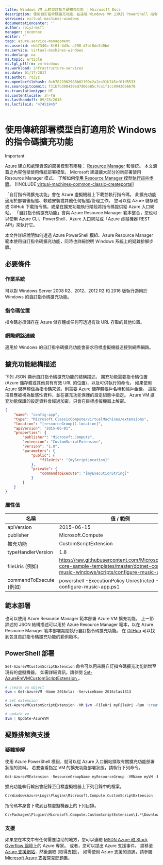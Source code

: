```yaml
---
title: Windows VM 上的自訂指令碼擴充功能 | Microsoft Docs
description: 使用自訂指令碼擴充功能，在遠端 Windows VM 上執行 PowerShell 指令碼，將 Azure VM 組態工作自動化
services: virtual-machines-windows
documentationcenter: ''
author: roiyz-msft
manager: jeconnoc
editor: ''
tags: azure-service-management
ms.assetid: ebb7340a-8f61-4d3c-a290-d7bf8de2d0bd
ms.service: virtual-machines-windows
ms.devlang: na
ms.topic: article
ms.tgt_pltfrm: vm-windows
ms.workload: infrastructure-services
ms.date: 01/17/2017
ms.author: roiyz
ms.openlocfilehash: 8eb7822962988b02f09c2a2ea31b745ef01d5533
ms.sourcegitcommit: f31bfb398430ed7d66a85c7ca1f1cc9943656678
ms.translationtype: HT
ms.contentlocale: zh-TW
ms.lasthandoff: 09/28/2018
ms.locfileid: "47451845"
---
```

# <a name="custom-script-extension-for-windows-using-the-classic-deployment-model"></a>使用傳統部署模型自訂適用於 Windows 的指令碼擴充功能

> [!IMPORTANT] 
> Azure 建立和處理資源的部署模型有兩種： [Resource Manager](../../azure-resource-manager/resource-manager-deployment-model.md) 和傳統。 本文涵蓋之內容包括使用傳統部署模型。 Microsoft 建議讓大部分的新部署使用 Resource Manager 模式。 了解如何[使用 Resource Manager 模型執行這些步驟](custom-script-windows.md)。
> [!INCLUDE [virtual-machines-common-classic-createportal](../../../includes/virtual-machines-classic-portal.md)]

「自訂指令碼擴充功能」會在 Azure 虛擬機器上下載並執行指令碼。 此擴充功能適用於部署後組態、軟體安裝或其他任何組態/管理工作。 您可以從 Azure 儲存體或 GitHub 下載指令碼，或是在擴充功能執行階段將指令碼提供給 Azure 入口網站。 「自訂指令碼擴充功能」會與 Azure Resource Manager 範本整合，您也可以使用 Azure CLI、PowerShell、Azure 入口網站或「Azure 虛擬機器 REST API」來執行它。

本文件詳細說明如何透過 Azure PowerShell 模組、Azure Resource Manager 範本使用自訂指令碼擴充功能，同時也詳細說明 Windows 系統上的疑難排解步驟。

## <a name="prerequisites"></a>必要條件

### <a name="operating-system"></a>作業系統

可以對 Windows Server 2008 R2、2012、2012 R2 和 2016 版執行適用於 Windows 的自訂指令碼擴充功能。

### <a name="script-location"></a>指令碼位置

指令碼必須儲存在 Azure 儲存體或任何可透過有效 URL 存取的其他位置。

### <a name="internet-connectivity"></a>網際網路連線

適用於 Windows 的自訂指令碼擴充功能會要求目標虛擬機器連接到網際網路。 

## <a name="extension-schema"></a>擴充功能結構描述

下列 JSON 顯示自訂指令碼擴充功能的結構描述。 擴充功能需要指令碼位置 (Azure 儲存體或其他具有有效 URL 的位置)，以及可供執行的命令。 如果使用 Azure 儲存體做為指令碼來源，則需要 Azure 儲存體帳戶名稱和帳戶金鑰。 這些項目應被視為敏感性資料，並在擴充功能保護的設定組態中指定。 Azure VM 擴充功能保護的設定資料會經過加密，只會在目標虛擬機器上解密。

```json
{
    "name": "config-app",
    "type": "Microsoft.ClassicCompute/virtualMachines/extensions",
    "location": "[resourceGroup().location]",
    "apiVersion": "2015-06-01",
    "properties": {
        "publisher": "Microsoft.Compute",
        "extension": "CustomScriptExtension",
        "version": "1.8",
        "parameters": {
            "public": {
                "fileUris": "[myScriptLocation]"
            },
            "private": {
                "commandToExecute": "[myExecutionString]"
            }
        }
    }
}
```

### <a name="property-values"></a>屬性值

| 名稱 | 值 / 範例 |
| ---- | ---- |
| apiVersion | 2015-06-15 |
| publisher | Microsoft.Compute |
| 擴充功能 | CustomScriptExtension |
| typeHandlerVersion | 1.8 |
| fileUris (例如) | https://raw.githubusercontent.com/Microsoft/dotnet-core-sample-templates/master/dotnet-core-music-windows/scripts/configure-music-app.ps1 |
| commandToExecute (例如) | powershell -ExecutionPolicy Unrestricted -File configure-music-app.ps1 |

## <a name="template-deployment"></a>範本部署

也可以使用 Azure Resource Manager 範本部署 Azure VM 擴充功能。 上一節詳述的 JSON 結構描述可以用於 Azure Resource Manager 範本，以在 Azure Resource Manager 範本部署期間執行自訂指令碼擴充功能。 在 [GitHub](https://github.com/Microsoft/dotnet-core-sample-templates/tree/master/dotnet-core-music-windows) 可以找到包含自訂指令碼擴充功能的範例範本。

## <a name="powershell-deployment"></a>PowerShell 部署

`Set-AzureVMCustomScriptExtension` 命令可以用來將自訂指令碼擴充功能新增至現有的虛擬機器。 如需詳細資訊，請參閱 [Set-AzureRmVMCustomScriptExtension ](https://docs.microsoft.com/powershell/module/azurerm.compute/set-azurermvmcustomscriptextension)。

```powershell
# create vm object
$vm = Get-AzureVM -Name 2016clas -ServiceName 2016clas1313

# set extension
Set-AzureVMCustomScriptExtension -VM $vm -FileUri myFileUri -Run 'create-file.ps1'

# update vm
$vm | Update-AzureVM
```

## <a name="troubleshoot-and-support"></a>疑難排解與支援

### <a name="troubleshoot"></a>疑難排解

使用 Azure PowerShell 模組，就可以從 Azure 入口網站擷取有關擴充功能部署狀態的資料。 若要查看指定 VM 的擴充功能部署狀態，請執行下列命令。

```powershell
Get-AzureVMExtension -ResourceGroupName myResourceGroup -VMName myVM -Name myExtensionName
```

擴充功能執行輸出會記錄至目標虛擬機器上下列目錄中的檔案。

```cmd
C:\WindowsAzure\Logs\Plugins\Microsoft.Compute.CustomScriptExtension
```

指令碼本身會下載到目標虛擬機器上的下列目錄。

```cmd
C:\Packages\Plugins\Microsoft.Compute.CustomScriptExtension\1.*\Downloads
```

### <a name="support"></a>支援

如果您在本文中有任何需要協助的地方，您可以連絡 [MSDN Azure 和 Stack Overflow 論壇](https://azure.microsoft.com/support/forums/)上的 Azure 專家。 或者，您可以提出 Azure 支援事件。 請移至 [Azure 支援網站](https://azure.microsoft.com/support/options/)，然後選取 [取得支援]。 如需使用 Azure 支援的資訊，請參閱 [Microsoft Azure 支援常見問題集](https://azure.microsoft.com/support/faq/)。
